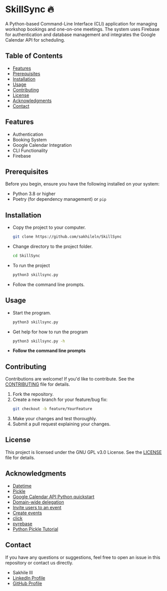 # SkillSync 🔥
A Python-based Command-Line Interface (CLI) application for managing workshop bookings and one-on-one meetings. The system uses Firebase for authentication and database management and integrates the Google Calendar API for scheduling. 

## Table of Contents
- [Features](#features)
- [Prerequisites](#prerequisites)
- [Installation](#installation)
- [Usage](#usage)
- [Contributing](#contributing)
- [License](#license)
- [Acknowledgments](#acknowledgments)
- [Contact](#contact)

## Features
- Authentication
- Booking System
- Google Calendar Integration
- CLI Functionality
- Firebase

## Prerequisites
Before you begin, ensure you have the following installed on your system:
- Python 3.8 or higher
- Poetry (for dependency management) or `pip`

## Installation
- Copy the project to your computer.
    ```bash
    git clone https://github.com/sakhileln/SkillSync
    ```
- Change directory to the project folder.
    ```bash
    cd SkillSync
    ```
- To run the project
    ```bash
    python3 skillsync.py
    ```
- Follow the command line prompts.

## Usage
- Start the program.
    ```bash
    python3 skillsync.py
    ```
- Get help for how to run the program
    ```bash
    python3 skillsync.py -h
    ```
- **Follow the command line prompts**

## Contributing
Contributions are welcome! If you'd like to contribute. See the [CONTRIBUTING](CONTRIBUTING.md) file for details.
1. Fork the repository.
2. Create a new branch for your feature/bug fix:
   ```bash
   git checkout -b feature/YourFeature
   ```
3. Make your changes and test thoroughly.
4. Submit a pull request explaining your changes.

## License
This project is licensed under the GNU GPL v3.0 License. See the [LICENSE](LICENSE) file for details.

## Acknowledgments
- [Datetime](https://docs.python.org/3/library/datetime.html)
- [Pickle](https://docs.python.org/3/library/pickle.html)
- [Google Calendar API Python quickstart](https://developers.google.com/calendar/api/quickstart/python)
- [Domain-wide delegation](https://developers.google.com/classroom/guides/key-concepts/domain-wide-delegation?hl=en)
- [Invite users to an event](https://developers.google.com/calendar/api/concepts/inviting-attendees-to-events)
- [Create events](https://developers.google.com/calendar/api/guides/create-events)
- [click](https://click.palletsprojects.com/en/stable/)
- [pyrebase](https://github.com/thisbejim/Pyrebase)
- [Python Pickle Tutorial](https://www.datacamp.com/tutorial/pickle-python-tutorial)

## Contact
If you have any questions or suggestions, feel free to open an issue in this repository or contact us directly.
- Sakhile III  
- [LinkedIn Profile](https://www.linkedin.com/in/sakhile-ndlazi)
- [GitHub Profile](https://github.com/sakhileln)

